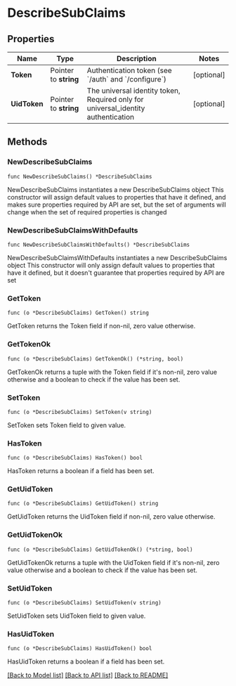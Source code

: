 # DescribeSubClaims

## Properties

Name | Type | Description | Notes
------------ | ------------- | ------------- | -------------
**Token** | Pointer to **string** | Authentication token (see &#x60;/auth&#x60; and &#x60;/configure&#x60;) | [optional] 
**UidToken** | Pointer to **string** | The universal identity token, Required only for universal_identity authentication | [optional] 

## Methods

### NewDescribeSubClaims

`func NewDescribeSubClaims() *DescribeSubClaims`

NewDescribeSubClaims instantiates a new DescribeSubClaims object
This constructor will assign default values to properties that have it defined,
and makes sure properties required by API are set, but the set of arguments
will change when the set of required properties is changed

### NewDescribeSubClaimsWithDefaults

`func NewDescribeSubClaimsWithDefaults() *DescribeSubClaims`

NewDescribeSubClaimsWithDefaults instantiates a new DescribeSubClaims object
This constructor will only assign default values to properties that have it defined,
but it doesn't guarantee that properties required by API are set

### GetToken

`func (o *DescribeSubClaims) GetToken() string`

GetToken returns the Token field if non-nil, zero value otherwise.

### GetTokenOk

`func (o *DescribeSubClaims) GetTokenOk() (*string, bool)`

GetTokenOk returns a tuple with the Token field if it's non-nil, zero value otherwise
and a boolean to check if the value has been set.

### SetToken

`func (o *DescribeSubClaims) SetToken(v string)`

SetToken sets Token field to given value.

### HasToken

`func (o *DescribeSubClaims) HasToken() bool`

HasToken returns a boolean if a field has been set.

### GetUidToken

`func (o *DescribeSubClaims) GetUidToken() string`

GetUidToken returns the UidToken field if non-nil, zero value otherwise.

### GetUidTokenOk

`func (o *DescribeSubClaims) GetUidTokenOk() (*string, bool)`

GetUidTokenOk returns a tuple with the UidToken field if it's non-nil, zero value otherwise
and a boolean to check if the value has been set.

### SetUidToken

`func (o *DescribeSubClaims) SetUidToken(v string)`

SetUidToken sets UidToken field to given value.

### HasUidToken

`func (o *DescribeSubClaims) HasUidToken() bool`

HasUidToken returns a boolean if a field has been set.


[[Back to Model list]](../README.md#documentation-for-models) [[Back to API list]](../README.md#documentation-for-api-endpoints) [[Back to README]](../README.md)


